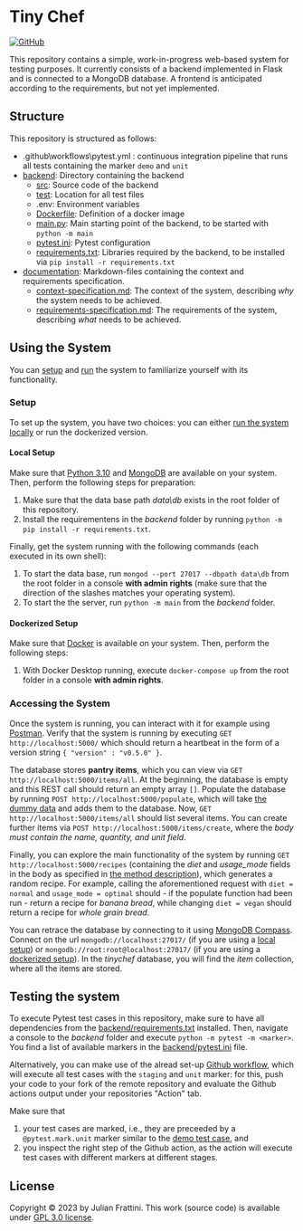 # Tiny Chef

[![GitHub](https://img.shields.io/github/license/JulianFrattini/bsv-chef)](./LICENSE)

This repository contains a simple, work-in-progress web-based system for testing purposes.
It currently consists of a backend implemented in Flask and is connected to a MongoDB database. 
A frontend is anticipated according to the requirements, but not yet implemented.

## Structure

This repository is structured as follows:

* .github\workflows\pytest.yml : continuous integration pipeline that runs all tests containing the marker `demo` and `unit`
* [backend](./backend/): Directory containing the backend
  * [src](./backend/src/): Source code of the backend
  * [test](./backend/test/): Location for all test files
  * .env: Environment variables
  * [Dockerfile](./backend/Dockerfile): Definition of a docker image
  * [main.py](./backend/main.py): Main starting point of the backend, to be started with `python -m main`
  * [pytest.ini](./backend/pytest.ini): Pytest configuration
  * [requirements.txt](./backend/requirements.txt): Libraries required by the backend, to be installed via `pip install -r requirements.txt`
* [documentation](./documentation/): Markdown-files containing the context and requirements specification.
  * [context-specification.md](./documentation/context-specification.md): The context of the system, describing *why* the system needs to be achieved.
  * [requirements-specification.md](./documentation/requirements-specification.md): The requirements of the system, describing *what* needs to be achieved.

## Using the System

You can [setup](#setup) and [run](#accessing-the-system) the system to familiarize yourself with its functionality.

### Setup

To set up the system, you have two choices: you can either [run the system locally](#local-setup) or run the dockerized version.

#### Local Setup

Make sure that [Python 3.10](https://www.python.org/downloads/release/python-3100/) and [MongoDB](https://www.mongodb.com/try/download/community) are available on your system. Then, perform the following steps for preparation:

1. Make sure that the data base path *data\db* exists in the root folder of this repository.
2. Install the requirementens in the *backend* folder by running `python -m pip install -r requirements.txt`. 

Finally, get the system running with the following commands (each executed in its own shell):

1. To start the data base, run `mongod --port 27017 --dbpath data\db` from the root folder in a console **with admin rights** (make sure that the direction of the slashes matches your operating system).
2. To start the the server, run `python -m main` from the *backend* folder.

#### Dockerized Setup

Make sure that [Docker](https://docs.docker.com/get-docker/) is available on your system. Then, perform the following steps:

1. With Docker Desktop running, execute `docker-compose up` from the root folder in a console **with admin rights**.

### Accessing the System

Once the system is running, you can interact with it for example using [Postman](https://www.postman.com/downloads/). Verify that the system is running by executing `GET http://localhost:5000/` which should return a heartbeat in the form of a version string `{ "version" : "v0.5.0" }`.

The database stores **pantry items**, which you can view via `GET http://localhost:5000/items/all`. At the beginning, the database is empty and this REST call should return an empty array `[]`. Populate the database by running `POST http://localhost:5000/populate`, which will take [the dummy data](./backend/src/static/dummy_items/) and adds them to the database. Now, `GET http://localhost:5000/items/all` should list several items. You can create further items via `POST http://localhost:5000/items/create`, where the *body must contain the name, quantity, and unit field*.

Finally, you can explore the main functionality of the system by running `GET http://localhost:5000/recipes` (containing the *diet* and *usage_mode* fields in the body as specified in [the method description](./backend/src/blueprints/recipeblueprint.py)), which generates a random recipe. For example, calling the aforementioned request with `diet = normal` and `usage_mode = optimal` should - if the populate function had been run - return a recipe for *banana bread*, while changing `diet = vegan` should return a recipe for *whole grain bread*.

You can retrace the database by connecting to it using [MongoDB Compass](https://www.mongodb.com/try/download/compass). Connect on the url `mongodb://localhost:27017/` (if you are using a [local setup](#local-setup)) or `mongodb://root:root@localhost:27017/` (if you are using a [dockerized setup](#dockerized-setup)). In the *tinychef* database, you will find the *item* collection, where all the items are stored.

## Testing the system

To execute Pytest test cases in this repository, make sure to have all dependencies from the [backend/requirements.txt](./backend/requirements.txt) installed. Then, navigate a console to the *backend* folder and execute `python -m pytest -m <marker>`. You find a list of available markers in the [backend/pytest.ini](./backend/pytest.ini) file.

Alternatively, you can make use of the alread set-up [Github workflow](./.github/workflows/pytest.yml), which will execute all test cases with the `staging` and `unit` marker: for this, push your code to your fork of the remote repository and evaluate the Github actions output under your repositories "Action" tab. 

Make sure that

1. your test cases are marked, i.e., they are preceeded by a `@pytest.mark.unit` marker similar to the [demo test case](./backend/test/demo/test_calculate_ingredient_readiness.py), and
2. you inspect the right step of the Github action, as the action will execute test cases with different markers at different stages.

## License

Copyright © 2023 by Julian Frattini. 
This work (source code) is available under [GPL 3.0 license](./LICENSE).
